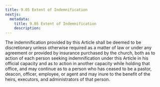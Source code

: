 ```yaml
---
title: 9.05 Extent of Indemnification
nextjs:
  metadata:
    title: 9.05 Extent of Indemnification
    description: 
---
```


The indemnification provided by this Article shall be deemed to be discretionary unless otherwise required as a matter of law or under any agreement or provided by insurance purchased by the church, both as to action of each person seeking indemnification under this Article in his official capacity and as to action in another capacity while holding that office, and may continue as to a person who has ceased to be a pastor, deacon, officer, employee, or agent and may inure to the benefit of the heirs, executors, and administrators of that person.